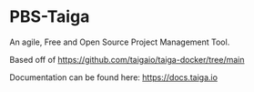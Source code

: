 # PBS-Taiga

An agile, Free and Open Source Project Management Tool.

Based off of https://github.com/taigaio/taiga-docker/tree/main

Documentation can be found here: https://docs.taiga.io